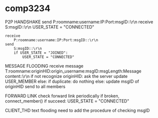 # comp3234 

P2P HANDSHAKE
	send
		P:roomname:username:IP:Port:msgID::\r\n
	receive
		S:msgID::\r\n
		USER_STATE = "CONNECTED"

	receive
		P:roomname:username:IP:Port:msgID::\r\n
	send
		S:msgID::\r\n
		if USER_STATE = "JOINED":
			USER_STATE = "CONNECTED"


MESSAGE FLOODING
	receive message T:roomname:originHID:origin_username:msgID:msgLength:Message content::\r\n
		if not recognize originHID:
			ask the server
			update USER_MEMBER
		else:
			if duplicate:
				do nothing
			else:
				update msgID of originHID
				send to all members

FORWARD LINK
	check forward link periodically
	if broken, connect_member()
		if succeed: USER_STATE = "CONNECTED"
		
		
CLIENT_THD
	text flooding
		need to add the procedure of checking msgID
